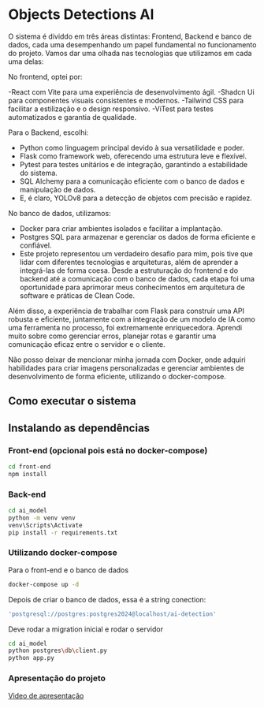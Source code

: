 # Objects Detections AI


O sistema é dividdo em três áreas distintas: Frontend, Backend e banco de dados, cada uma desempenhando um papel fundamental no funcionamento do projeto. Vamos dar uma olhada nas tecnologias que utilizamos em cada uma delas:

No frontend, optei por:

-React com Vite para uma experiência de desenvolvimento ágil.
-Shadcn Ui para componentes visuais consistentes e modernos.
-Tailwind CSS para facilitar a estilização e o design responsivo.
-ViTest para testes automatizados e garantia de qualidade.

Para o Backend, escolhi:

- Python como linguagem principal devido à sua versatilidade e poder.
- Flask como framework web, oferecendo uma estrutura leve e flexível.
- Pytest para testes unitários e de integração, garantindo a estabilidade do sistema.
- SQL Alchemy para a comunicação eficiente com o banco de dados e manipulação de dados.
- E, é claro, YOLOv8 para a detecção de objetos com precisão e rapidez.

No banco de dados, utilizamos:

- Docker para criar ambientes isolados e facilitar a implantação.
- Postgres SQL para armazenar e gerenciar os dados de forma eficiente e confiável.
- Este projeto representou um verdadeiro desafio para mim, pois tive que lidar com diferentes tecnologias e arquiteturas, além de aprender a integrá-las de forma coesa. Desde a estruturação do frontend e do backend até a comunicação com o banco de dados, cada etapa foi uma oportunidade para aprimorar meus conhecimentos em arquitetura de software e práticas de Clean Code.

Além disso, a experiência de trabalhar com Flask para construir uma API robusta e eficiente, juntamente com a integração de um modelo de IA como uma ferramenta no processo, foi extremamente enriquecedora. Aprendi muito sobre como gerenciar erros, planejar rotas e garantir uma comunicação eficaz entre o servidor e o cliente.

Não posso deixar de mencionar minha jornada com Docker, onde adquiri habilidades para criar imagens personalizadas e gerenciar ambientes de desenvolvimento de forma eficiente, utilizando o docker-compose.


## Como executar o sistema

## Instalando as dependências

### Front-end (opcional pois está no docker-compose)

```bash
cd front-end
npm install
```

### Back-end

```bash
cd ai_model
python -m venv venv
venv\Scripts\Activate
pip install -r requirements.txt
```

### Utilizando docker-compose

Para o front-end e o banco de dados

```bash
docker-compose up -d
```

Depois de criar o banco de dados, essa é a string conection:

```bash
'postgresql://postgres:postgres2024@localhost/ai-detection'
```

Deve rodar a migration inicial e rodar o servidor

```bash
cd ai_model
python postgres\db\client.py
python app.py
```

### Apresentação do projeto
[Video de apresentação](https://youtu.be/caQDQw47jpM)

